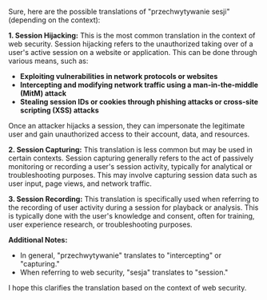 Sure, here are the possible translations of "przechwytywanie sesji" (depending on the context):

**1. Session Hijacking:** This is the most common translation in the context of web security. Session hijacking refers to the unauthorized taking over of a user's active session on a website or application. This can be done through various means, such as:

* **Exploiting vulnerabilities in network protocols or websites**
* **Intercepting and modifying network traffic using a man-in-the-middle (MitM) attack**
* **Stealing session IDs or cookies through phishing attacks or cross-site scripting (XSS) attacks**

Once an attacker hijacks a session, they can impersonate the legitimate user and gain unauthorized access to their account, data, and resources.

**2. Session Capturing:** This translation is less common but may be used in certain contexts. Session capturing generally refers to the act of passively monitoring or recording a user's session activity, typically for analytical or troubleshooting purposes. This may involve capturing session data such as user input, page views, and network traffic.

**3. Session Recording:** This translation is specifically used when referring to the recording of user activity during a session for playback or analysis. This is typically done with the user's knowledge and consent, often for training, user experience research, or troubleshooting purposes.

**Additional Notes:**

* In general, "przechwytywanie" translates to "intercepting" or "capturing."
* When referring to web security, "sesja" translates to "session."

I hope this clarifies the translation based on the context of web security.
